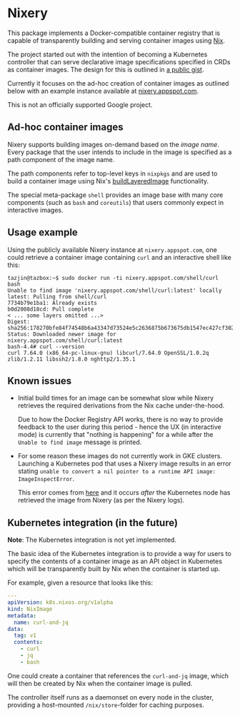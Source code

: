 # Nixery

This package implements a Docker-compatible container registry that is capable
of transparently building and serving container images using [Nix][].

The project started out with the intention of becoming a Kubernetes controller
that can serve declarative image specifications specified in CRDs as container
images. The design for this is outlined in [a public gist][gist].

Currently it focuses on the ad-hoc creation of container images as outlined
below with an example instance available at
[nixery.appspot.com](https://nixery.appspot.com).

This is not an officially supported Google project.

## Ad-hoc container images

Nixery supports building images on-demand based on the *image name*. Every
package that the user intends to include in the image is specified as a path
component of the image name.

The path components refer to top-level keys in `nixpkgs` and are used to build a
container image using Nix's [buildLayeredImage][] functionality.

The special meta-package `shell` provides an image base with many core
components (such as `bash` and `coreutils`) that users commonly expect in
interactive images.

## Usage example

Using the publicly available Nixery instance at `nixery.appspot.com`, one could
retrieve a container image containing `curl` and an interactive shell like this:

```shell
tazjin@tazbox:~$ sudo docker run -ti nixery.appspot.com/shell/curl bash
Unable to find image 'nixery.appspot.com/shell/curl:latest' locally
latest: Pulling from shell/curl
7734b79e1ba1: Already exists
b0d2008d18cd: Pull complete
< ... some layers omitted ...>
Digest: sha256:178270bfe84f74548b6a43347d73524e5c2636875b673675db1547ec427cf302
Status: Downloaded newer image for nixery.appspot.com/shell/curl:latest
bash-4.4# curl --version
curl 7.64.0 (x86_64-pc-linux-gnu) libcurl/7.64.0 OpenSSL/1.0.2q zlib/1.2.11 libssh2/1.8.0 nghttp2/1.35.1
```

## Known issues

*   Initial build times for an image can be somewhat slow while Nixery retrieves
    the required derivations from the Nix cache under-the-hood.

    Due to how the Docker Registry API works, there is no way to provide
    feedback to the user during this period - hence the UX (in interactive mode)
    is currently that "nothing is happening" for a while after the `Unable to
    find image` message is printed.

*   For some reason these images do not currently work in GKE clusters.
    Launching a Kubernetes pod that uses a Nixery image results in an error
    stating `unable to convert a nil pointer to a runtime API image:
    ImageInspectError`.

    This error comes from
    [here](https://github.com/kubernetes/kubernetes/blob/master/pkg/kubelet/dockershim/convert.go#L35)
    and it occurs *after* the Kubernetes node has retrieved the image from
    Nixery (as per the Nixery logs).

## Kubernetes integration (in the future)

**Note**: The Kubernetes integration is not yet implemented.

The basic idea of the Kubernetes integration is to provide a way for users to
specify the contents of a container image as an API object in Kubernetes which
will be transparently built by Nix when the container is started up.

For example, given a resource that looks like this:

```yaml
---
apiVersion: k8s.nixos.org/v1alpha
kind: NixImage
metadata:
  name: curl-and-jq
data:
  tag: v1
  contents:
    - curl
    - jq
    - bash
```

One could create a container that references the `curl-and-jq` image, which will
then be created by Nix when the container image is pulled.

The controller itself runs as a daemonset on every node in the cluster,
providing a host-mounted `/nix/store`-folder for caching purposes.

[Nix]: https://nixos.org/
[gist]: https://gist.github.com/tazjin/08f3d37073b3590aacac424303e6f745
[buildLayeredImage]: https://grahamc.com/blog/nix-and-layered-docker-images
